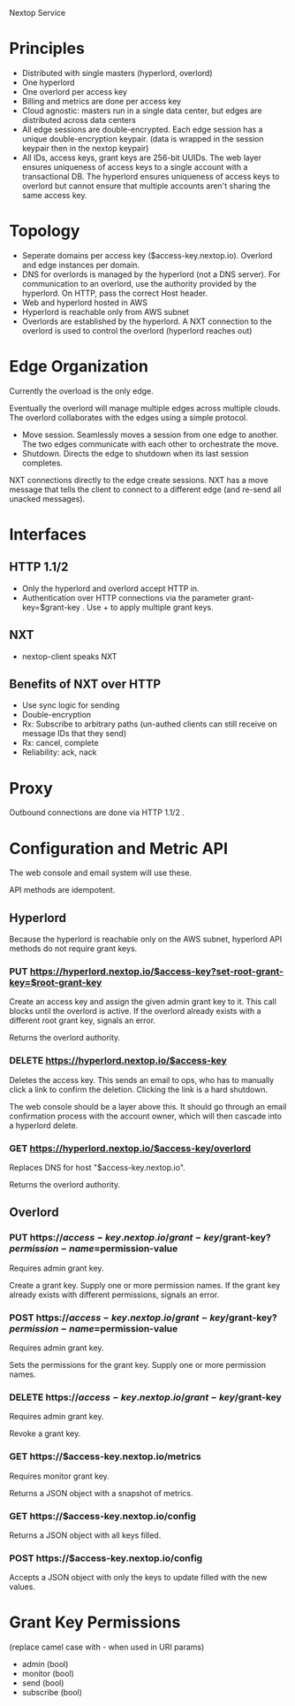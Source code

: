 Nextop Service


Principles
==========

- Distributed with single masters (hyperlord, overlord)
- One hyperlord
- One overlord per access key
- Billing and metrics are done per access key
- Cloud agnostic: masters run in a single data center, but edges are distributed across data centers
- All edge sessions are double-encrypted. Each edge session has a unique double-encryption keypair. (data is wrapped in the session keypair then in the nextop keypair)
- All IDs, access keys, grant keys are 256-bit UUIDs. The web layer ensures uniqueness of access keys to a single account with a transactional DB. The hyperlord ensures uniqueness of access keys to overlord but cannot ensure that multiple accounts aren't sharing the same access key.

Topology
========

- Seperate domains per access key ($access-key.nextop.io). Overlord and edge instances per domain.
- DNS for overlords is managed by the hyperlord (not a DNS server). For communication to an overlord, use the authority provided by the hyperlord. On HTTP, pass the correct Host header.
- Web and hyperlord hosted in AWS
- Hyperlord is reachable only from AWS subnet
- Overlords are established by the hyperlord. A NXT connection to the overlord is used to control the overlord (hyperlord reaches out)


Edge Organization
=================

Currently the overload is the only edge. 

Eventually the overlord will manage multiple edges across multiple clouds. The overlord collaborates with the edges using a simple protocol.

- Move session. Seamlessly moves a session from one edge to another. The two edges communicate with each other to orchestrate the move.
- Shutdown. Directs the edge to shutdown when its last session completes.

NXT connections directly to the edge create sessions. NXT has a move message that tells the client to connect to a different edge (and re-send all unacked messages).


Interfaces
==========

## HTTP 1.1/2

- Only the hyperlord and overlord accept HTTP in.
- Authentication over HTTP connections via the parameter grant-key=$grant-key . Use + to apply multiple grant keys.

## NXT

- nextop-client speaks NXT

## Benefits of NXT over HTTP

- Use sync logic for sending
- Double-encryption
- Rx: Subscribe to arbitrary paths (un-authed clients can still receive on message IDs that they send)
- Rx: cancel, complete
- Reliability: ack, nack

Proxy
=====

Outbound connections are done via HTTP 1.1/2 .

Configuration and Metric API
============================

The web console and email system will use these. 

API methods are idempotent.

## Hyperlord

Because the hyperlord is reachable only on the AWS subnet, hyperlord API methods do not require grant keys.

### PUT https://hyperlord.nextop.io/$access-key?set-root-grant-key=$root-grant-key

Create an access key and assign the given admin grant key to it. This call blocks until the overlord is active. If the overlord already exists with a different root grant key, signals an error.

Returns the overlord authority.

### DELETE https://hyperlord.nextop.io/$access-key

Deletes the access key. This sends an email to ops, who has to manually click a link to confirm the deletion. Clicking the link is a hard shutdown. 

The web console should be a layer above this. It should go through an email confirmation process with the account owner, which will then cascade into a hyperlord delete.

### GET https://hyperlord.nextop.io/$access-key/overlord

Replaces DNS for host "$access-key.nextop.io". 

Returns the overlord authority.


## Overlord


### PUT https://$access-key.nextop.io/grant-key/$grant-key?$permission-name=$permission-value

Requires admin grant key.

Create a grant key. Supply one or more permission names. If the grant key already exists with different permissions, signals an error.


### POST https://$access-key.nextop.io/grant-key/$grant-key?$permission-name=$permission-value

Requires admin grant key.

Sets the permissions for the grant key. Supply one or more permission names. 


### DELETE https://$access-key.nextop.io/grant-key/$grant-key

Requires admin grant key.

Revoke a grant key.


### GET https://$access-key.nextop.io/metrics

Requires monitor grant key.

Returns a JSON object with a snapshot of metrics.


### GET https://$access-key.nextop.io/config

Returns a JSON object with all keys filled.


### POST https://$access-key.nextop.io/config

Accepts a JSON object with only the keys to update filled with the new values.


Grant Key Permissions
=====================

(replace camel case with - when used in URI params)

- admin (bool)
- monitor (bool)
- send (bool)
- subscribe (bool)






